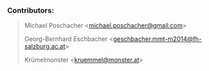 ### Contributors:

> Michael Poschacher &lt;michael.poschacher@gmail.com&gt;
>
> Georg-Bernhard Eschbacher &lt;geschbacher.mmt-m2014@fh-salzburg.ac.at&gt;
> 
> Kr&uuml;melmonster &lt;kruemmel@monster.at&gt;
